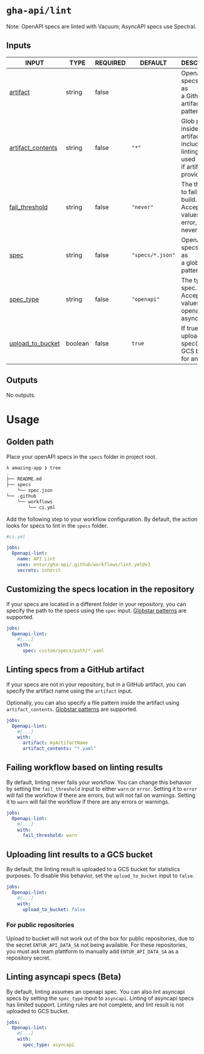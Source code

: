 # `gha-api/lint`

Note: OpenAPI specs are linted with Vacuum; AsyncAPI specs use Spectral.

## Inputs

<!-- AUTO-DOC-INPUT:START - Do not remove or modify this section -->

| INPUT                                                                               | TYPE    | REQUIRED | DEFAULT          | DESCRIPTION                                                                                     |
| ----------------------------------------------------------------------------------- | ------- | -------- | ---------------- | ----------------------------------------------------------------------------------------------- |
| <a name="input_artifact"></a>[artifact](#input_artifact)                            | string  | false    |                  | OpenAPI specs to lint, as <br>a Github artifact glob pattern.                                   |
| <a name="input_artifact_contents"></a>[artifact_contents](#input_artifact_contents) | string  | false    | `"*"`            | Glob pattern inside artifacts to <br>include in linting, only used <br>if artifact is provided. |
| <a name="input_fail_threshold"></a>[fail_threshold](#input_fail_threshold)          | string  | false    | `"never"`        | The threshold to fail the <br>build. Accepted values: warn, error, <br>never                    |
| <a name="input_spec"></a>[spec](#input_spec)                                        | string  | false    | `"specs/*.json"` | OpenAPI specs to lint, as <br>a glob pattern.                                                   |
| <a name="input_spec_type"></a>[spec_type](#input_spec_type)                         | string  | false    | `"openapi"`      | The type of spec. Accepted <br>values: openapi, asyncapi                                        |
| <a name="input_upload_to_bucket"></a>[upload_to_bucket](#input_upload_to_bucket)    | boolean | false    | `true`           | If true, will upload the <br>spec(s) to a GCS bucket <br>for analytics.                         |

<!-- AUTO-DOC-INPUT:END -->

## Outputs

<!-- AUTO-DOC-OUTPUT:START - Do not remove or modify this section -->

No outputs.

<!-- AUTO-DOC-OUTPUT:END -->

# Usage

## Golden path

Place your openAPI specs in the `specs` folder in project root.

```sh
λ amazing-app ❯ tree
.
├── README.md
├── specs
    └── spec.json
└── .github
    └── workflows
        └── ci.yml
```

Add the following step to your workflow configuration. By default, the action looks for specs to lint in the `specs` folder.

```yml
#ci.yml

jobs:
  Openapi-lint:
    name: API Lint
    uses: entur/gha-api/.github/workflows/lint.yml@v3
    secrets: inherit
```

## Customizing the specs location in the repository

If your specs are located in a different folder in your repository, you can specify the path to the specs using the `spec` input.
[Globstar patterns](https://www.linuxjournal.com/content/globstar-new-bash-globbing-option) are supported.

```yml
jobs:
  Openapi-lint:
    #[...]
    with:
      spec: custom/specs/path/*.yaml
```

## Linting specs from a GitHub artifact

If your specs are not in your repository, but in a GitHub artifact, you can specify the artifact name using the `artifact` input.

Optionally, you can also specify a file pattern inside the artifact using `artifact_contents`. [Globstar patterns](https://www.linuxjournal.com/content/globstar-new-bash-globbing-option) are supported.

```yml
jobs:
  Openapi-lint:
    #[...]
    with:
      artifact: myArtifactName
      artifact_contents: "*.yaml"
```

## Failing workflow based on linting results

By default, linting never fails your workflow. You can change this behavior by setting the `fail_threshold` input to either `warn` or `error`.
Setting it to `error` will fail the workflow if there are errors, but will not fail on warnings. Setting it to `warn` will fail the workflow if there are any errors or warnings.

```yml
jobs:
  Openapi-lint:
    #[...]
    with:
      fail_threshold: warn
```

## Uploading lint results to a GCS bucket

By default, the linting result is uploaded to a GCS bucket for statistics purposes.
To disable this behavior, set the `upload_to_bucket` input to `false`.

```yml
jobs:
  Openapi-lint:
    #[...]
    with:
      upload_to_bucket: false
```

### For public repositories

Upload to bucket will not work out of the box for public repositories, due to the secret `ENTUR_API_DATA_SA` not being available.
For these repositories, you must ask team plattform to manually add `ENTUR_API_DATA_SA` as a repository secret.

## Linting asyncapi specs (Beta)

By default, linting assumes an openapi spec. You can also lint asyncapi specs by setting the `spec_type` input to `asyncapi`.
Linting of asyncapi specs has limited support. Linting rules are not complete, and lint result is not uploaded to GCS bucket.

```yml
jobs:
  Openapi-lint:
    #[...]
    with:
      spec_type: asyncapi
```
